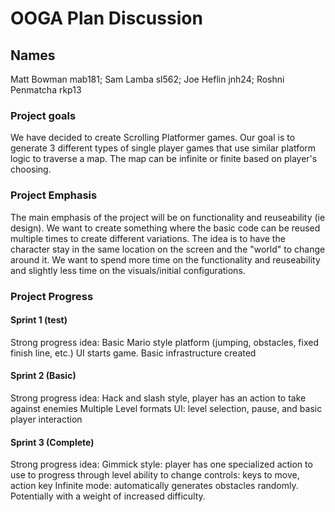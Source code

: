 # OOGA Plan Discussion
## Names 
Matt Bowman mab181;
Sam Lamba sl562;
Joe Heflin jnh24;
Roshni Penmatcha rkp13

### Project goals
We have decided to create Scrolling Platformer games. Our goal is to generate 3 different types of single player games that use similar platform logic to traverse a map. The map can be infinite or finite based on player's choosing.


### Project Emphasis
The main emphasis of the project will be on functionality and reuseability (ie design). We want to create something where the basic code can be reused multiple times to create different variations. The idea is to have the character stay in the same location on the screen and the "world" to change around it. We want to spend more time on the functionality and reuseability and slightly less time on the visuals/initial configurations.

### Project Progress

#### Sprint 1 (test)
Strong progress idea:
Basic Mario style platform (jumping, obstacles, fixed finish line, etc.)
UI starts game. Basic infrastructure created

#### Sprint 2 (Basic)
Strong progress idea:
Hack and slash style, player has an action to take against enemies 
Multiple Level formats
UI: level selection, pause, and basic player interaction

#### Sprint 3 (Complete)
Strong progress idea:
Gimmick style: player has one specialized action to use to progress through level
ability to change controls: keys to move, action key
Infinite mode: automatically generates obstacles randomly. Potentially with a weight of increased difficulty. 